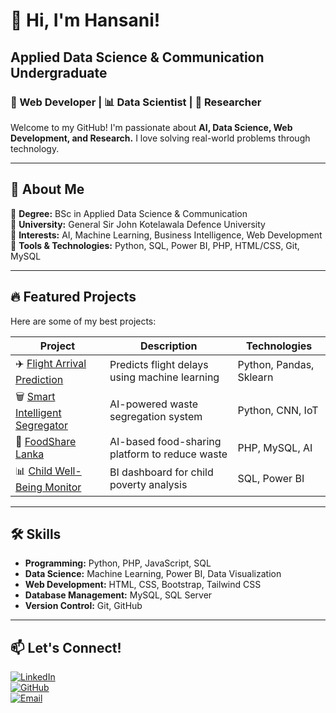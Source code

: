 # 👋 Hi, I'm Hansani!
## Applied Data Science & Communication Undergraduate  
### 🚀 Web Developer | 📊 Data Scientist | 🔬 Researcher  

Welcome to my GitHub! I'm passionate about **AI, Data Science, Web Development, and Research.** I love solving real-world problems through technology.

---

## 📌 About Me
🔹 **Degree:** BSc in Applied Data Science & Communication  
🔹 **University:** General Sir John Kotelawala Defence University  
🔹 **Interests:** AI, Machine Learning, Business Intelligence, Web Development  
🔹 **Tools & Technologies:** Python, SQL, Power BI, PHP, HTML/CSS, Git, MySQL  

---

## 🔥 Featured Projects  
Here are some of my best projects:

| Project | Description | Technologies |
|---------|------------|--------------|
| ✈️ [Flight Arrival Prediction](https://github.com/yourusername/flight-prediction) | Predicts flight delays using machine learning | Python, Pandas, Sklearn |
| 🗑️ [Smart Intelligent Segregator](https://github.com/yourusername/smart-waste) | AI-powered waste segregation system | Python, CNN, IoT |
| 🍲 [FoodShare Lanka](https://github.com/yourusername/foodshare-lanka) | AI-based food-sharing platform to reduce waste | PHP, MySQL, AI |
| 📊 [Child Well-Being Monitor](https://github.com/yourusername/child-wellbeing) | BI dashboard for child poverty analysis | SQL, Power BI |

---

## 🛠️ Skills
- **Programming:** Python, PHP, JavaScript, SQL  
- **Data Science:** Machine Learning, Power BI, Data Visualization  
- **Web Development:** HTML, CSS, Bootstrap, Tailwind CSS  
- **Database Management:** MySQL, SQL Server  
- **Version Control:** Git, GitHub  

---

## 📫 Let's Connect!
[![LinkedIn](https://img.shields.io/badge/-LinkedIn-blue?style=flat&logo=linkedin)](https://linkedin.com/in/yourprofile)  
[![GitHub](https://img.shields.io/badge/-GitHub-black?style=flat&logo=github)](https://github.com/yourusername)  
[![Email](https://img.shields.io/badge/-Email-red?style=flat&logo=gmail)](mailto:your.email@example.com)
